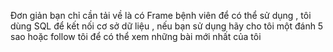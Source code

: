 Đơn giản bạn chỉ cần tải về là có Frame bệnh viên để có thể sử dụng , tôi dùng SQL để kết nối cơ sở dữ liệu , nếu bạn sử dụng hãy cho tôi một đánh 5 sao hoặc follow tôi để có thể xem những bài mới nhất của tôi
